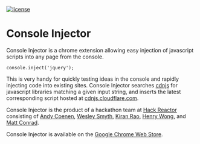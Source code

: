 [![license](http://img.shields.io/badge/license-MIT-brightgreen.svg?style=flat)](https://github.com/cdnjs/cdnjs/blob/master/MIT-LICENSE)

# Console Injector

Console Injector is a chrome extension allowing easy injection of javascript scripts into any page from the console. 

```
console.inject('jquery');
```

This is very handy for quickly testing ideas in the console and rapidly injecting code into existing sites. Console Injector searches [cdnjs](https://cdnjs.com/) for javascript libraries matching a given input string, and inserts the latest corresponding script hosted at [cdnjs.cloudflare.com](http://cdnjs.cloudflare.com).

Console Injector is the product of a hackathon team at [Hack Reactor](http://www.hackreactor.com) consisting of [Andy Coenen](http://www.github.com/cannoneyed), [Wesley Smyth](http://www.github.com/wesleysmyth), [Kiran Rao](http://www.github.com/kranrao), [Henry Wong](http://www.github.com/henryw4k), and [Matt Conrad](http://www.github.com/mmconrad).

Console Injector is available on the [Google Chrome Web Store](https://chrome.google.com/webstore/detail/abdfbnapkafgcheofcijaieahcbjnpkd/publish-accepted).
